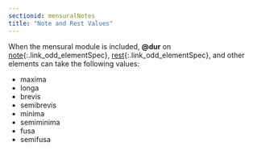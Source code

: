```yaml
---
sectionid: mensuralNotes
title: "Note and Rest Values"
---
```




When the mensural module is included, **@dur** on [note](/v3/elements/note.html){:.link_odd_elementSpec}, [rest](/v3/elements/rest.html){:.link_odd_elementSpec}, and other elements can take the following values:


- maxima
- longa
- brevis
- semibrevis
- minima
- semiminima
- fusa
- semifusa




